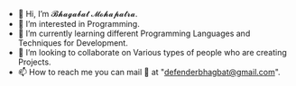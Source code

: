 - 👋 Hi, I’m 𝓑𝓱𝓪𝓰𝓪𝓫𝓪𝓽 𝓜𝓸𝓱𝓪𝓹𝓪𝓽𝓻𝓪.
- 👀 I’m interested in Programming.
- 🌱 I’m currently learning different Programming Languages and Techniques for Development.
- 💞️ I’m looking to collaborate on Various types of people who are creating Projects.
- 📫 How to reach me you can mail 📩 at "defenderbhagbat@gmail.com".

<!---
LearnerBhagbat/LearnerBhagbat is a ✨ special ✨ repository because its `README.md` (this file) appears on your GitHub profile.
You can click the Preview link to take a look at your changes.


▒▒▒▒▒▒▐███████▌
▒▒▒▒▒▒▐░▀░▀░▀░▌
▒▒▒▒▒▒▐▄▄▄▄▄▄▄▌
▄▀▀▀█▒▐░▀▀▄▀▀░▌▒█▀▀▀▄
▌▌▌▌▐▒▄▌░▄▄▄░▐▄▒▌▐▐▐▐


## 🌐 Socials:
[![LinkedIn](https://img.shields.io/badge/LinkedIn-%230077B5.svg?logo=linkedin&logoColor=white)](https://linkedin.com/in/bhagabatssm) 

# 💻 Tech Stack:
![CSS3](https://img.shields.io/badge/css3-%231572B6.svg?style=for-the-badge&logo=css3&logoColor=white) ![Java](https://img.shields.io/badge/java-%23ED8B00.svg?style=for-the-badge&logo=java&logoColor=white) ![HTML5](https://img.shields.io/badge/html5-%23E34F26.svg?style=for-the-badge&logo=html5&logoColor=white) ![JavaScript](https://img.shields.io/badge/javascript-%23323330.svg?style=for-the-badge&logo=javascript&logoColor=%23F7DF1E) ![Python](https://img.shields.io/badge/python-3670A0?style=for-the-badge&logo=python&logoColor=ffdd54) ![PHP](https://img.shields.io/badge/php-%23777BB4.svg?style=for-the-badge&logo=php&logoColor=white) ![React](https://img.shields.io/badge/react-%2320232a.svg?style=for-the-badge&logo=react&logoColor=%2361DAFB) ![Bootstrap](https://img.shields.io/badge/bootstrap-%23563D7C.svg?style=for-the-badge&logo=bootstrap&logoColor=white) ![Apache](https://img.shields.io/badge/apache-%23D42029.svg?style=for-the-badge&logo=apache&logoColor=white) ![MySQL](https://img.shields.io/badge/mysql-%2300f.svg?style=for-the-badge&logo=mysql&logoColor=white) ![Postman](https://img.shields.io/badge/Postman-FF6C37?style=for-the-badge&logo=postman&logoColor=white)
# 📊 GitHub Stats:
![](https://github-readme-stats.vercel.app/api?username=LearnerBhagbat&theme=dark&hide_border=false&include_all_commits=false&count_private=false)<br/>
![](https://github-readme-streak-stats.herokuapp.com/?user=LearnerBhagbat&theme=dark&hide_border=false)<br/>
![](https://github-readme-stats.vercel.app/api/top-langs/?username=LearnerBhagbat&theme=dark&hide_border=false&include_all_commits=false&count_private=false&layout=compact)

## 🏆 GitHub Trophies
![](https://github-profile-trophy.vercel.app/?username=LearnerBhagbat&theme=radical&no-frame=false&no-bg=true&margin-w=4)

### ✍️ Random Dev Quote
![](https://quotes-github-readme.vercel.app/api?type=horizontal&theme=radical)

### 😂 Random Dev Meme
<img src="https://random-memer.herokuapp.com/" width="512px"/>

---
[![](https://visitcount.itsvg.in/api?id=LearnerBhagbat&icon=0&color=0)](https://visitcount.itsvg.in)

<!-- Proudly created with GPRM ( https://gprm.itsvg.in ) -->
